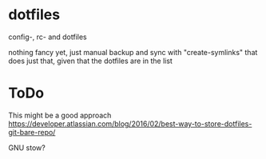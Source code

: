 # dotfiles
config-, rc- and dotfiles

nothing fancy yet, just manual backup and sync with "create-symlinks" that does just that, given that the dotfiles are in the list

# ToDo
This might be a good approach
https://developer.atlassian.com/blog/2016/02/best-way-to-store-dotfiles-git-bare-repo/

GNU stow?
